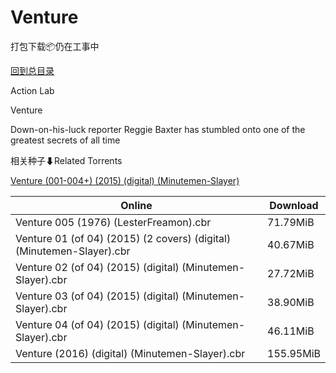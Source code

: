 # Venture

打包下载📦仍在工事中

[回到总目录](/Catalogs.md)

Action Lab

Venture

Down-on-his-luck reporter Reggie Baxter has stumbled onto one of the greatest secrets of all time





相关种子⬇Related Torrents

[Venture (001-004+) (2015) (digital) (Minutemen-Slayer)](https://github.com/alicewish/markdown/blob/master/torrent/Venture--001-004----2015---digital---Minutemen-Slayer.md)

Online | Download
--- | ---
Venture 005 (1976) (LesterFreamon).cbr | 71.79MiB
Venture 01 (of 04) (2015) (2 covers) (digital) (Minutemen-Slayer).cbr | 40.67MiB
Venture 02 (of 04) (2015) (digital) (Minutemen-Slayer).cbr | 27.72MiB
Venture 03 (of 04) (2015) (digital) (Minutemen-Slayer).cbr | 38.90MiB
Venture 04 (of 04) (2015) (digital) (Minutemen-Slayer).cbr | 46.11MiB
Venture (2016) (digital) (Minutemen-Slayer).cbr | 155.95MiB